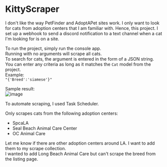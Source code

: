 # KittyScraper

I don't like the way PetFinder and AdoptAPet sites work. I only want to look for cats from adoption centers that I am familiar with. Hence, this project.
I set up a webhook to send a discord notification to a text channel when a cat I'm looking for is on a site.

To run the project, simply run the console app.\
Running with no arguments will scrape all cats.\
To search for cats, the argument is entered in the form of a JSON string.\
You can enter any criteria as long as it matches the `Cat` model from the project.\
Example:\
`"{'Breed':'siamese'}"`

Sample result:\
![image](https://github.com/user-attachments/assets/14e6f0c8-2de9-49ab-9b37-7f0c70cb14ab)

To automate scraping, I used Task Scheduler.

Only scrapes cats from the following adoption centers:
- SpcaLA
- Seal Beach Animal Care Center
- OC Animal Care

Let me know if there are other adoption centers around LA. I want to add them to my scrape collection.\
I wanted to add Long Beach Animal Care but can't scrape the breed from the listing page.
